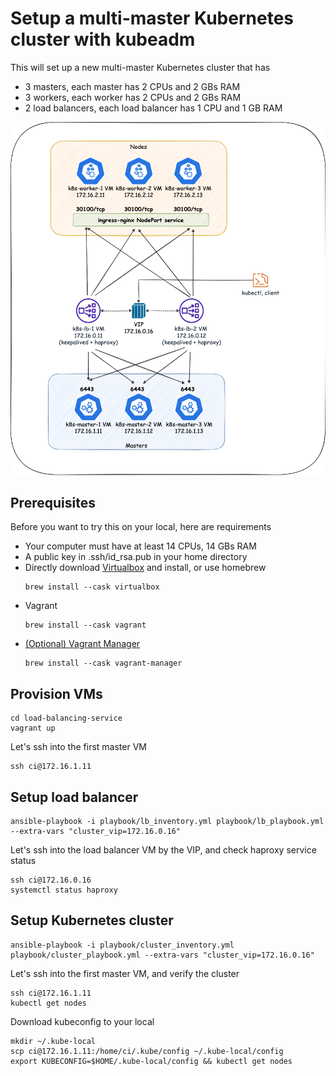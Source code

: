 # Setup a multi-master Kubernetes cluster with kubeadm

This will set up a new multi-master Kubernetes cluster that has
* 3 masters, each master has 2 CPUs and 2 GBs RAM
* 3 workers, each worker has 2 CPUs and 2 GBs RAM
* 2 load balancers, each load balancer has 1 CPU and 1 GB RAM

![setup.png](setup.png?raw=true "setup.png")

## Prerequisites
Before you want to try this on your local, here are requirements
* Your computer must have at least 14 CPUs, 14 GBs RAM
* A public key in .ssh/id_rsa.pub in your home directory
* Directly download [Virtualbox](https://www.virtualbox.org/) and install, or use homebrew
    ```
    brew install --cask virtualbox
    ```
* Vagrant
    ```
    brew install --cask vagrant
    ```
* [(Optional) Vagrant Manager](http://vagrantmanager.com/)
    ```
    brew install --cask vagrant-manager
    ```

## Provision VMs
```
cd load-balancing-service
vagrant up
```

Let's ssh into the first master VM
```
ssh ci@172.16.1.11
```

## Setup load balancer
```
ansible-playbook -i playbook/lb_inventory.yml playbook/lb_playbook.yml --extra-vars "cluster_vip=172.16.0.16"
```

Let's ssh into the load balancer VM by the VIP, and check haproxy service status
```
ssh ci@172.16.0.16
systemctl status haproxy
```

## Setup Kubernetes cluster
```
ansible-playbook -i playbook/cluster_inventory.yml playbook/cluster_playbook.yml --extra-vars "cluster_vip=172.16.0.16"
```

Let's ssh into the first master VM, and verify the cluster
```
ssh ci@172.16.1.11
kubectl get nodes
```

Download kubeconfig to  your local
```
mkdir ~/.kube-local
scp ci@172.16.1.11:/home/ci/.kube/config ~/.kube-local/config
export KUBECONFIG=$HOME/.kube-local/config && kubectl get nodes
```

